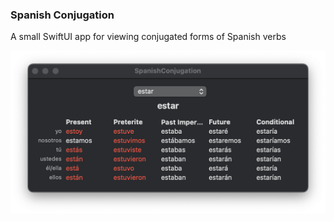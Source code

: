 
### Spanish Conjugation

A small SwiftUI app for viewing conjugated forms of Spanish verbs

![Example](Images/example.png)
